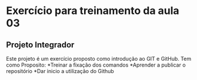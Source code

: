 # Exercício para treinamento da aula 03
## Projeto Integrador

Este projeto é um exercício proposto como introdução ao GIT e GitHub.
Tem como Proposito:
*Treinar a fixação dos comandos
*Aprender a publicar o repositório
*Dar inicio a utilização do Github